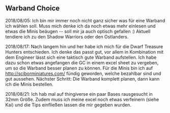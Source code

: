 ## Warband Choice

2018/08/05: Ich bin mir immer noch nicht ganz sicher was für eine Warband ich
wählen soll. Muss mich denke ich da noch etwas mehr einlesen und etwas die
Minis beäugen -- soll mir ja auch optisch gefallen :) Aktuell tendiere ich zu
den Shadow Warriors oder den Ostlanders.

2018/08/17: Nach langem hin und her habe ich mich für die Dwarf Treasure Hunters
entschieden. Ich denke das passt gut, vor allem in Kombination mit dem Engineer
lässt sich eine taktisch gute Warband aufstellen. Ich habe dazu schon etwas
angefangen die GC in einem excel sheet zu vergeben, um so die Warband besser
planen zu können. Für die Minis bin ich auf http://sciborminiatures.com/ fündig
geworden, welche bezahlbar sind und gut aussehen. Nächster Schritt: Die Warband
komplett planen, dann kann ich die Minis bestellen.

2018/08/21: Ich hab mal auf thingiverse ein paar Bases rausgesucht in 32mm
Größe. Zudem muss ich meine excel noch etwas verfeinern (siehe Kai) und die
Tips einfließen lassen die mir gegeben wurden.
